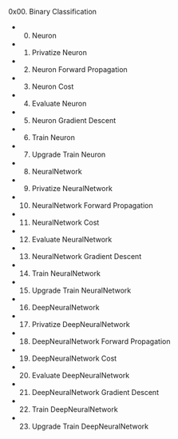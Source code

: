 0x00. Binary Classification

* 0. Neuron

* 1. Privatize Neuron

* 2. Neuron Forward Propagation

* 3. Neuron Cost

* 4. Evaluate Neuron

* 5. Neuron Gradient Descent

* 6. Train Neuron

* 7. Upgrade Train Neuron

* 8. NeuralNetwork

* 9. Privatize NeuralNetwork

* 10. NeuralNetwork Forward Propagation

* 11. NeuralNetwork Cost

* 12. Evaluate NeuralNetwork

* 13. NeuralNetwork Gradient Descent

* 14. Train NeuralNetwork

* 15. Upgrade Train NeuralNetwork

* 16. DeepNeuralNetwork

* 17. Privatize DeepNeuralNetwork

* 18. DeepNeuralNetwork Forward Propagation

* 19. DeepNeuralNetwork Cost

* 20. Evaluate DeepNeuralNetwork

* 21. DeepNeuralNetwork Gradient Descent

* 22. Train DeepNeuralNetwork

* 23. Upgrade Train DeepNeuralNetwork
